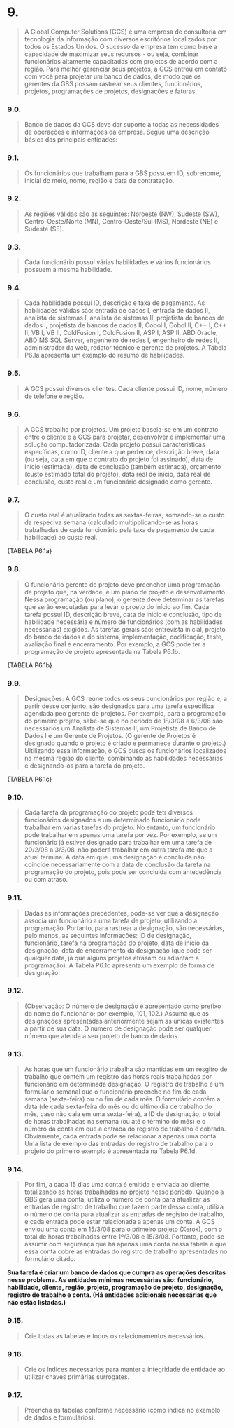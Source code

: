 # 9. 
> A Global Computer Solutions (GCS) é uma empresa de consultoria em tecnologia da informação com diversos escritórios localizados por todos os Estados Unidos. O sucesso da empresa tem como base a capacidade de maximizar seus recursos - ou seja, combinar funcionários altamente capacitados com projetos de acordo com a região. Para melhor gerenciar seus projetos, a GCS entrou em contato com você para projetar um banco de dados, de modo que os gerentes da GBS possam rastrear seus clientes, funcionários, projetos, programações de projetos, designações e faturas.

### 9.0.
> Banco de dados da GCS deve dar suporte a todas as necessidades de operações e informações da empresa. Segue uma descrição básica das principais entidades:

### 9.1.
> Os funcionários que trabalham para a GBS possuem ID, sobrenome, inicial do meio, nome, região e data de contratação.

### 9.2.
> As regiões válidas são as seguintes: Noroeste (NW), Sudeste (SW), Centro-Oeste/Norte (MN), Centro-Oeste/Sul (MS), Nordeste (NE) e Sudeste (SE).

### 9.3.
> Cada funcionário possui várias habilidades e vários funcionários possuem a mesma habilidade.

### 9.4.
> Cada habilidade possui ID, descrição e taxa de pagamento. As habilidades válidas são: entrada de dados I, entrada de dados II, analista de sistemas I, analista de sistemas II, projetista de bancos de dados I, projetista de bancos de dados II, Cobol I, Cobol II, C++ I, C++ II, VB I, VB II, ColdFusion I, ColdFusion II, ASP I, ASP II, ABD Oracle, ABD MS SQL Server, engenheiro de redes I, engenheiro de redes II, administrador da web, redator técnico e gerente de projetos. A Tabela P6.1a apresenta um exemplo do resumo de habilidades.

### 9.5.
> A GCS possui diversos clientes. Cada cliente possui ID, nome, número de telefone e região.

### 9.6.
> A GCS trabalha por projetos. Um projeto baseia-se em um contrato entre o cliente e a GCS para projetar, desenvolver e implementar uma solução computadorizada. Cada projeto possui características específicas, como ID, cliente a que pertence, descrição breve, data (ou seja, data em que o contrato do projeto foi assinado), data de início (estimada), data de conclusão (também estimada), orçamento (custo estimado total do projeto), data real de início, data real de conclusão, custo real e um funcionário designado como gerente.

### 9.7.
> O custo real é atualizado todas as sextas-feiras, somando-se o custo da respeciva semana (calculado multipplicando-se as horas trabalhadas de cada funcionário pela taxa de pagamento de cada habilidade) ao custo real.

{TABELA P6.1a}

### 9.8.
> O funcionário gerente do projeto deve preencher uma programação de projeto que, na verdade, é um plano de projeto e desenvolvimento. Nessa programação (ou plano), o gerente deve determinar as tarefas que serão executadas para levar o proeto do início ao fim. Cada tarefa possui ID, descrição breve, data de inicio e conclusão, tipo de habilidade necessária e número de funcionários (com as habilidades necessárias) exigidos. As tarefas gerais são: entrevista inicial, projeto do banco de dados e do sistema, implementação, codificação, teste, avaliação final e encerramento. Por exemplo, a GCS pode ter a programação de projeto apresentada na Tabela P6.1b.

{TABELA P6.1b}

### 9.9.
> Designações: A GCS reúne todos os seus cuncionários por região e, a partir desse conjunto, são designados para uma tarefa especifica agendada peo gerente de projetos. Por exemplo, para a programação do primeiro projeto, sabe-se que no periodo de 1º/3/08 a 6/3/08 são necessários um Analista de Sistemas II, um Projetista de Banco de Dados I e um Gerente de Projetos. (O gerente de Projetos é designado quando o projeto é criado e permanece durante o projeto.) Ultilizando essa informação, o GCS busca os funcionários localizados na mesma região do cliente, combinando as habilidades necessárias e designando-os para a tarefa do projeto.

{TABELA P6.1c}

### 9.10.
> Cada tarefa da programação do projeto pode tetr diversos funcionários designados e um determinado funcionário pode trabalhar em várias tarefas do projeto. No entanto, um funcionário pode trabalhar em apenas uma tarefa por vez. Por exemplo, se um funcionário já estiver designado para trabalhar em uma tarefa de 20/2/08 a 3/3/08, não poderá trabalhar em outra tarefa até que a atual termine. A data em que uma designação é concluída não coincide necessariamente com a data de conclusão da tarefa na programação do projeto, pois pode ser concluida com antecedência ou com atraso.

### 9.11.
> Dadas as informações precedentes, pode-se ver que a designação associa um funcionário a uma tarefa de projeto, utilizando a programação. Portanto, para rastrear a designação, são necessárias, pelo menos, as seguintes informações: ID de designação, funcionário, tarefa na programação do projeto, data de início da designação, data de encerramento da designação (que pode ser qualquer data, já que alguns projetos atrasam ou adiantam a programação). A Tabela P6.1c apresenta um exemplo de forma de designação.

### 9.12.
> (Observação: O número de designação é apresentado como prefixo do nome do funcionário; por exemplo, 101, 102.) Assuma que as designações apresentadas anteriormente sejam as únicas existentes a partir de sua data. O número de designação pode ser qualquer número que atenda a seu projeto de banco de dados.

### 9.13.
> As horas que um funcionário trabalha são mantidas em um resgitro de trabalho que contém um registro das horas reais trabalhadas por funcionário em determinada designação. O registro de trabalho é um formulário semanal que o funcionário preenche no fim de cada semana (sexta-feira) ou no fim de cada mês. O formulário contém a data (de cada sexta-feira do mês ou do último dia de trabalho do mês, caso não caia em uma sexta-feira), a ID de designação, o total de horas trabalhadas na semana (ou até o término do mês) e o número da conta em que a entrada do registro de trabalho é cobrada. Obviamente, cada entrada pode se relacionar a apenas uma conta. Uma lista de exemplo das entradas do registro de trabalho para o projeto do primeiro exemplo é apresentada na Tabela P6.1d.

### 9.14.
> Por fim, a cada 15 dias uma conta é emitida e enviada ao cliente, totalizando as horas trabalhadas no projeto nesse período. Quando a GBS gera uma conta, utiliza o número de conta para atualizar as entradas de registro de trabalho que fazem parte dessa conta, utiliza o número de conta para atualizar as entradas de registro de trabalho, e cada entrada pode estar relacionada a apenas um conta. A GCS enviou uma conta em 15/3/08 para o primeiro projeto (Xerox), com o total de horas trabalhadas entre 1º/3/08 e 15/3/08. Portanto, pode-se assumir com segurança que há apenas uma conta nessa tabela e que essa conta cobre as entradas do registro de trabalho apresentadas no formulário citado.

**Sua tarefa é criar um banco de dados que cumpra as operações descritas nesse problema. As entidades mínimas necessárias são: funcionário, habilidade, cliente, região, projeto, programação de projeto, designação, registro de trabalho e conta. (Há entidades adicionais necessárias que não estão listadas.)**

### 9.15.
> Crie todas as tabelas e todos os relacionamentos necessários.

### 9.16.
> Crie os índices necessários para manter a integridade de entidade ao utilizar chaves primárias surrogates.

### 9.17.
> Preencha as tabelas conforme necessário (como indica no exemplo de dados e formulários).

